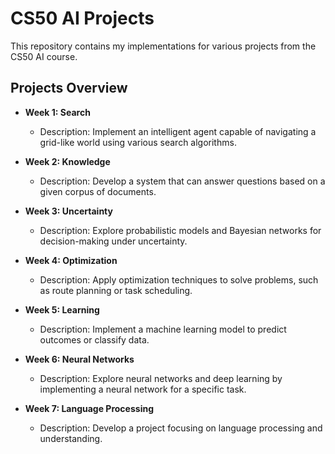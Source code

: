 # CS50 AI Projects

This repository contains my implementations for various projects from the CS50 AI course.

## Projects Overview

- **Week 1: Search**
  - Description: Implement an intelligent agent capable of navigating a grid-like world using various search algorithms.

- **Week 2: Knowledge**
  - Description: Develop a system that can answer questions based on a given corpus of documents.

- **Week 3: Uncertainty**
  - Description: Explore probabilistic models and Bayesian networks for decision-making under uncertainty.

- **Week 4: Optimization**
  - Description: Apply optimization techniques to solve problems, such as route planning or task scheduling.

- **Week 5: Learning**
  - Description: Implement a machine learning model to predict outcomes or classify data.

- **Week 6: Neural Networks**
  - Description: Explore neural networks and deep learning by implementing a neural network for a specific task.

- **Week 7: Language Processing**
  - Description: Develop a project focusing on language processing and understanding.
  
